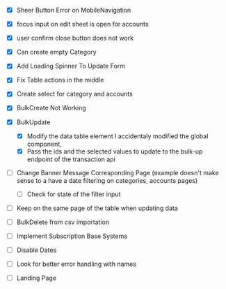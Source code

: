 - [x] Sheer Button Error on MobileNavigation
- [x] focus input on edit sheet is open for accounts
- [x] user confirm close button does not work
- [x] Can create empty Category
- [x] Add Loading Spinner To Update Form
- [x] Fix Table actions in the middle
- [x] Create select for category and accounts
- [x] BulkCreate Not Working

- [x] BulkUpdate

  - [x] Modify the data table element I accidentaly modified the global component,
  - [x] Pass the ids and the selected values to update to the bulk-up endpoint of the transaction api

- [ ] Change Banner Message Corresponding Page (example doesn't make sense to a have a date filtering on categories, accounts pages)
  - [ ] Check for state of the filter input
- [ ] Keep on the same page of the table when updating data
- [ ] BulkDelete from csv importation
- [ ] Implement Subscription Base Systems
- [ ] Disable Dates

- [ ] Look for better error handling with names
- [ ] Landing Page
